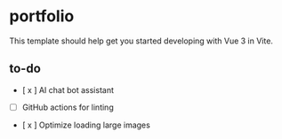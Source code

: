 # portfolio

This template should help get you started developing with Vue 3 in Vite.

## to-do

- [ x ] AI chat bot assistant
- [ ] GitHub actions for linting
- [ x ] Optimize loading large images
